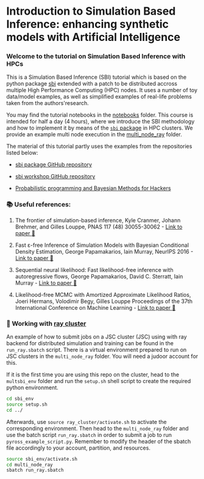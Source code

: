 # Introduction to Simulation Based Inference: enhancing synthetic models with Artificial Intelligence
### Welcome to the tutorial on Simulation Based Inference with HPCs

This is a Simulation Based Inference (SBI) tutorial which is based on the python package [sbi](https://github.com/sbi-dev/sbi) extended with a patch to be distributed accross multiple High Performance Computing (HPC) nodes. It uses a number of toy data/model examples, as well as simplified examples of real-life problems taken from the authors'research. 

You may find the tutorial notebooks in the [notebooks](./notebooks) folder. This course is intended for half a day (4 hours), where we introduce the SBI methodology and how to implement it by means of the [`sbi` package](https://github.com/sbi-dev/sbi) in HPC clusters. We provide an example multi node execution in the  [multi_node_ray](./multi_node_ray/) folder.

The material of this tutorial partly uses the examples from the repositories listed below:

- [sbi package GitHub repository](https://github.com/sbi-dev/sbi/tree/main/tutorials)

- [sbi workshop GitHub repository](https://github.com/mlcolab/sbi-workshop/tree/main/slides)

- [Probabilistic programming and Bayesian Methods for Hackers](https://github.com/CamDavidsonPilon/Probabilistic-Programming-and-Bayesian-Methods-for-Hackers)


### :books: Useful references:

1. The frontier of simulation-based inference, Kyle Cranmer, Johann Brehmer, and Gilles Louppe, PNAS 117 (48) 30055-30062 - [Link to paper :newspaper:](https://doi.org/10.1073/pnas.191278911)

2. Fast ε-free Inference of Simulation Models with Bayesian Conditional Density Estimation, George Papamakarios, Iain Murray, NeurIPS 2016 - [Link to paper :newspaper:](https://proceedings.neurips.cc/paper_files/paper/2016/file/6aca97005c68f1206823815f66102863-Paper.pdf)

3. Sequential neural likelihood: Fast likelihood-free inference with autoregressive flows, George Papamakarios, David C. Sterratt, Iain Murray - [Link to paper :newspaper:](http://proceedings.mlr.press/v89/papamakarios19a/papamakarios19a.pdf)

4. Likelihood-free MCMC with Amortized Approximate Likelihood Ratios, Joeri Hermans, Volodimir Begy, Gilles Louppe Proceedings of the 37th International Conference on Machine Learning - [Link to paper :newspaper:](http://proceedings.mlr.press/v119/hermans20a.html)

### :rocket: Working with [ray cluster](https://docs.ray.io/en/latest/index.html)

An example of how to submit jobs on a JSC cluster (JSC) using with ray backend for distributed simulation and training can be found in the `run_ray.sbatch` script. There is a virtual environment prepared to run on JSC clusters in the `multi_node_ray` folder. You will need a judoor account for this.

If it is the first time you are using this repo on the cluster, head to the `multsbi_env` folder and run the `setup.sh` shell script to create the required python environment.

```bash
cd sbi_env
source setup.sh
cd ../
```

Afterwards, use `source ray_cluster/activate.sh` to activate the corresponding environment. Then head to the `multi_node_ray` folder and use the batch script `run_ray.sbatch` in order to submit a job to run `pyross_example_script.py`. Remember to modify the header of the sbatch file accordingly to your account, partition, and resources.

```bash
source sbi_env/activate.sh
cd multi_node_ray
sbatch run_ray.sbatch
```








